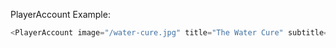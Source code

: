 PlayerAccount Example:

```js
<PlayerAccount image="/water-cure.jpg" title="The Water Cure" subtitle="Joanne Ramos" />
```